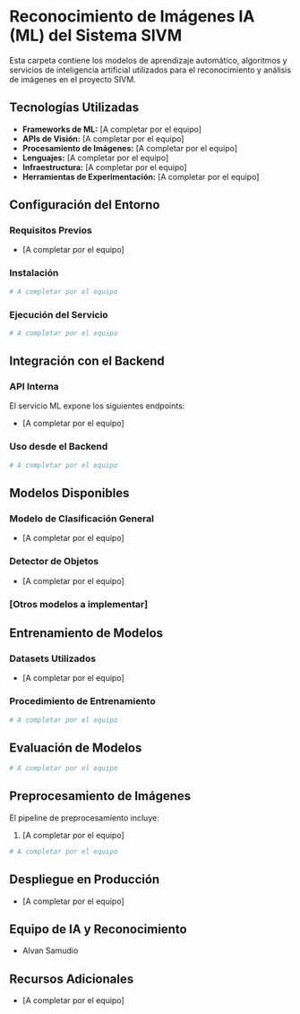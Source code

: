 # Reconocimiento de Imágenes IA (ML) del Sistema SIVM

Esta carpeta contiene los modelos de aprendizaje automático, algoritmos y servicios de inteligencia artificial utilizados para el reconocimiento y análisis de imágenes en el proyecto SIVM.

## Tecnologías Utilizadas

- **Frameworks de ML:** [A completar por el equipo]
- **APIs de Visión:** [A completar por el equipo]
- **Procesamiento de Imágenes:** [A completar por el equipo]
- **Lenguajes:** [A completar por el equipo]
- **Infraestructura:** [A completar por el equipo]
- **Herramientas de Experimentación:** [A completar por el equipo]

## Configuración del Entorno

### Requisitos Previos
- [A completar por el equipo]

### Instalación

```bash
# A completar por el equipo
```

### Ejecución del Servicio

```bash
# A completar por el equipo
```

## Integración con el Backend

### API Interna

El servicio ML expone los siguientes endpoints:

- [A completar por el equipo]

### Uso desde el Backend

```bash
# A completar por el equipo
```

## Modelos Disponibles

### Modelo de Clasificación General
- [A completar por el equipo]

### Detector de Objetos
- [A completar por el equipo]

### [Otros modelos a implementar]

## Entrenamiento de Modelos

### Datasets Utilizados
- [A completar por el equipo]

### Procedimiento de Entrenamiento

```bash
# A completar por el equipo
```

## Evaluación de Modelos

```bash
# A completar por el equipo
```

## Preprocesamiento de Imágenes

El pipeline de preprocesamiento incluye:

1. [A completar por el equipo]

```bash
# A completar por el equipo
```

## Despliegue en Producción

- [A completar por el equipo]

## Equipo de IA y Reconocimiento

- Alvan Samudio

## Recursos Adicionales

- [A completar por el equipo]